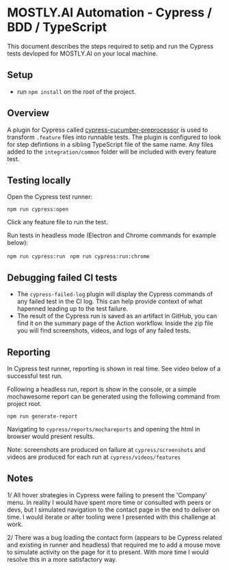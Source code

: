 # MOSTLY.AI Automation - Cypress / BDD / TypeScript
This document describes the steps required to setip and run the Cypress tests devloped for MOSTLY.AI on your local machine.

## Setup

- run `npm install` on the root of the project.

## Overview

A plugin for Cypress called [cypress-cucumber-preprocessor](https://github.com/badeball/cypress-cucumber-preprocessor) is used to transform `.feature` files into runnable tests. The plugin is configured to look for step defintions in a sibling TypeScript file of the same name. Any files added to the `integration/common` folder will be included with every feature test.

## Testing locally

Open the Cypress test runner:

   `npm run cypress:open`

   Click any feature file to run the test.

Run tests in headless mode (Electron and Chrome commands for example below):

   `npm run cypress:run `
   `npm run cypress:run:chrome`

## Debugging failed CI tests

- The `cypress-failed-log` plugin will display the Cypress commands of any failed test in the CI log. This can help provide context of what hapenned leading up to the test failure.
- The result of the Cypress run is saved as an artifact in GitHub, you can find it on the summary page of the Action workflow. Inside the zip file you will find screenshots, videos, and logs of any failed tests.

## Reporting

In Cypress test runner, reporting is shown in real time. See video below of a successful test run.

Following a headless run, report is show in the console, or a simple mochawesome report can be generated using the following command from project root.

   `npm run generate-report`

Navigating to `cypress/reports/mochareports` and opening the html in browser would present results.

Note: screenshots are produced on failure at `cypress/screenshots` and videos are produced for each run at `cypress/videos/features`

## Notes

1/ All hover strategies in Cypress were failing to present the 'Company' menu. In reality I would have spent more time or consulted with peers or devs, but I simulated navigation to the contact page in the end to deliver on time. I would iterate or alter tooling were I presented with this challenge at work.

2/ There was a bug loading the contact form (appears to be Cypress related and existing in runner and headless) that required me to add a mouse move to simulate activity on the page for it to present. With more time I would resolve this in a more satisfactory way.